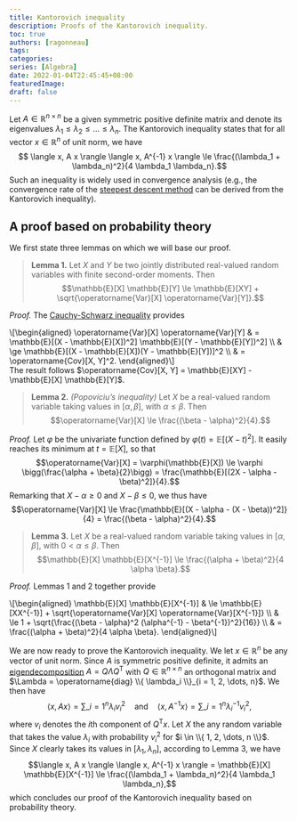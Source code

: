 ```yaml
---
title: Kantorovich inequality
description: Proofs of the Kantorovich inequality.
toc: true
authors: [ragonneau]
tags:
categories:
series: [Algebra]
date: 2022-01-04T22:45:45+08:00
featuredImage:
draft: false
---
```


Let $A \in \mathbb{R}^{n \times n}$ be a given symmetric positive definite matrix and denote its eigenvalues $\lambda_1 \le \lambda_2 \le \dots \le \lambda_n$.
The Kantorovich inequality states that for all vector $x \in \mathbb{R}^n$ of unit norm, we have
$$ \langle x, A x \rangle \langle x, A^{-1} x \rangle \le \frac{(\lambda_1 + \lambda_n)^2}{4 \lambda_1 \lambda_n}.$$
Such an inequality is widely used in convergence analysis (e.g., the convergence rate of the [steepest descent method](https://en.wikipedia.org/wiki/Gradient_descent) can be derived from the Kantorovich inequality).
## A proof based on probability theory

We first state three lemmas on which we will base our proof.

> **Lemma 1.**
> Let $X$ and $Y$ be two jointly distributed real-valued random variables with finite second-order moments.
> Then
> $$\mathbb{E}[X] \mathbb{E}[Y] \le \mathbb{E}[XY] + \sqrt{\operatorname{Var}[X] \operatorname{Var}[Y]}.$$

*Proof.* The [Cauchy-Schwarz inequality](https://en.wikipedia.org/wiki/Cauchy-Schwarz_inequality) provides
<div>
    \[\begin{aligned}
        \operatorname{Var}[X] \operatorname{Var}[Y]
            & = \mathbb{E}[(X - \mathbb{E}[X])^2] \mathbb{E}[(Y - \mathbb{E}[Y])^2] \\
            & \ge \mathbb{E}[(X - \mathbb{E}[X])(Y - \mathbb{E}[Y])]^2 \\
            & = \operatorname{Cov}[X, Y]^2.
    \end{aligned}\]
</div>
The result follows $\operatorname{Cov}[X, Y] = \mathbb{E}[XY] - \mathbb{E}[X] \mathbb{E}[Y]$.

> **Lemma 2.** *(Popoviciu’s inequality)*
> Let $X$ be a real-valued random variable taking values in $[\alpha, \beta]$, with $\alpha \le \beta$.
> Then
> $$\operatorname{Var}[X] \le \frac{(\beta - \alpha)^2}{4}.$$

*Proof.* Let $\varphi$ be the univariate function defined by $\varphi(t) = \mathbb{E}[(X - t)^2]$.
It easily reaches its minimum at $t = \mathbb{E}[X]$, so that
$$\operatorname{Var}[X] = \varphi(\mathbb{E}[X]) \le \varphi \bigg(\frac{\alpha + \beta}{2}\bigg) = \frac{\mathbb{E}[(2X - \alpha - \beta)^2]}{4}.$$
Remarking that $X - \alpha \ge 0$ and $X - \beta \le 0$, we thus have
$$\operatorname{Var}[X] \le \frac{\mathbb{E}[(X - \alpha - (X - \beta))^2]}{4} = \frac{(\beta - \alpha)^2}{4}.$$

> **Lemma 3.**
> Let $X$ be a real-valued random variable taking values in $[\alpha, \beta]$, with $0 < \alpha \le \beta$.
> Then
> $$\mathbb{E}[X] \mathbb{E}[X^{-1}] \le \frac{(\alpha + \beta)^2}{4 \alpha \beta}.$$

*Proof.* Lemmas 1 and 2 together provide
<div>
    \[\begin{aligned}
        \mathbb{E}[X] \mathbb{E}[X^{-1}]
            & \le \mathbb{E}[XX^{-1}] + \sqrt{\operatorname{Var}[X] \operatorname{Var}[X^{-1}]} \\
            & \le 1 + \sqrt{\frac{(\beta - \alpha)^2 (\alpha^{-1} - \beta^{-1})^2}{16}} \\
            & = \frac{(\alpha + \beta)^2}{4 \alpha \beta}.
    \end{aligned}\]
</div>

We are now ready to prove the Kantorovich inequality.
We let $x \in \mathbb{R}^n$ be any vector of unit norm.
Since $A$ is symmetric positive definite, it admits an [eigendecomposition](https://en.wikipedia.org/wiki/Eigendecomposition_of_a_matrix) $A = Q \Lambda Q^{\mathsf{T}}$ with $Q \in \mathbb{R}^{n \times n}$ an orthogonal matrix and $\Lambda = \operatorname{diag} \\{ \lambda_i \\}_{i = 1, 2, \dots, n}$.
We then have
$$\langle x, A x \rangle = \sum\_{i = 1}^n \lambda_i v_i^2 \quad \text{and} \quad \langle x, A^{-1} x \rangle = \sum\_{i = 1}^n \lambda_i^{-1} v_i^2,$$
where $v_i$ denotes the $i$th component of $Q^{\mathsf{T}} x$.
Let $X$ the any random variable that takes the value $\lambda_i$ with probability $v_i^2$ for $i \in \\{ 1, 2, \dots, n \\}$.
Since $X$ clearly takes its values in $[\lambda_1, \lambda_n]$, according to Lemma 3, we have
$$\langle x, A x \rangle \langle x, A^{-1} x \rangle = \mathbb{E}[X] \mathbb{E}[X^{-1}] \le \frac{(\lambda_1 + \lambda_n)^2}{4 \lambda_1 \lambda_n},$$
which concludes our proof of the Kantorovich inequality based on probability theory.
